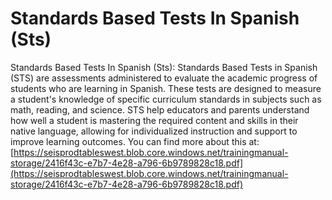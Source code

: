 # Standards Based Tests In Spanish (Sts)
Standards Based Tests In Spanish (Sts): Standards Based Tests in Spanish (STS) are assessments administered to evaluate the academic progress of students who are learning in Spanish. These tests are designed to measure a student's knowledge of specific curriculum standards in subjects such as math, reading, and science. STS help educators and parents understand how well a student is mastering the required content and skills in their native language, allowing for individualized instruction and support to improve learning outcomes.
You can find more about this at: [https://seisprodtableswest.blob.core.windows.net/trainingmanual-storage/2416f43c-e7b7-4e28-a796-6b9789828c18.pdf](https://seisprodtableswest.blob.core.windows.net/trainingmanual-storage/2416f43c-e7b7-4e28-a796-6b9789828c18.pdf)